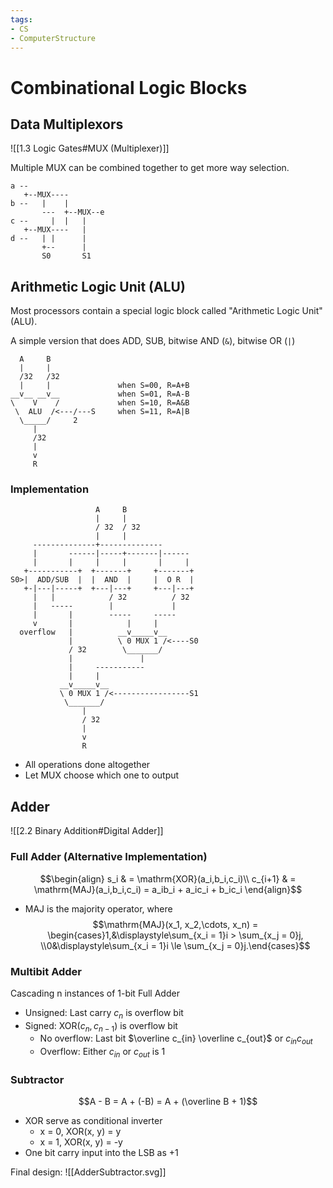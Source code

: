 ```yaml
---
tags:
- CS
- ComputerStructure
---
```

Combinational Logic Blocks
===
## Data Multiplexors
![[1.3 Logic Gates#MUX (Multiplexer)]]

Multiple MUX can be combined together to get more way selection.

```
a --
   +--MUX----
b --   |    |
       ---  +--MUX--e
c --     |  |   |
   +--MUX----   |
d --   | |      |
       +--      |
       S0       S1
```

## Arithmetic Logic Unit (ALU)
Most processors contain a special logic block called "Arithmetic Logic Unit" (ALU).

A simple version that does ADD, SUB, bitwise AND (`&`), bitwise OR (`|`)

```
  A     B
  |     |
  /32   /32
  |     |               when S=00, R=A+B
__v__ __v__             when S=01, R=A-B
\    V    /             when S=10, R=A&B
 \  ALU  /<---/---S     when S=11, R=A|B
  \_____/     2
     |
     /32
     |
     v
     R
```

### Implementation
```
                   A     B
                   |     |
                   / 32  / 32
                   |     |
     --------------+--------------
     |       ------|-----+-------|------
     |       |     |     |       |     |
   +-----------+  +-------+     +-------+
S0>|  ADD/SUB  |  |  AND  |     |  O R  |
   +-|---|-----+  +---|---+     +---|---+
     |   |            / 32          / 32
     |   -----        |             |
     |       |        -----     -----
     v       |            |     |
  overflow   |          __v_____v__
             |          \ 0 MUX 1 /<----S0
             / 32        \_______/
             |               |
             |     -----------
		     |     |
		   __v_____v__
		   \ 0 MUX 1 /<-----------------S1
		    \_______/
		        |
		        / 32
		        |
		        v
		        R
```
- All operations done altogether
- Let MUX choose which one to output

## Adder
![[2.2 Binary Addition#Digital Adder]]

### Full Adder (Alternative Implementation)
$$\begin{align}
s_i & = \mathrm{XOR}(a_i,b_i,c_i)\\
c_{i+1} & = \mathrm{MAJ}(a_i,b_i,c_i) = a_ib_i + a_ic_i + b_ic_i
\end{align}$$
- $\mathrm{MAJ}$ is the majority operator, where
  $$\mathrm{MAJ}(x_1, x_2,\cdots, x_n) = \begin{cases}1,&\displaystyle\sum_{x_i = 1}i > \sum_{x_j = 0}j, \\0&\displaystyle\sum_{x_i = 1}i \le \sum_{x_j = 0}j.\end{cases}$$
### Multibit Adder
Cascading n instances of 1-bit Full Adder
- Unsigned: Last carry $c_n$ is overflow bit
- Signed: $\mathrm{XOR}(c_n, c_{n-1})$ is overflow bit
	- No overflow: Last bit $\overline c_{in} \overline c_{out}$ or $c_{in}c_{out}$
	- Overflow: Either $c_{in}$ or $c_{out}$ is 1

### Subtractor
$$A - B = A + (-B) = A + (\overline B + 1)$$
- XOR serve as conditional inverter
	- x = 0, XOR(x, y) = y
	- x = 1, XOR(x, y) = -y
- One bit carry input into the LSB as $+1$

Final design:
![[AdderSubtractor.svg]]
